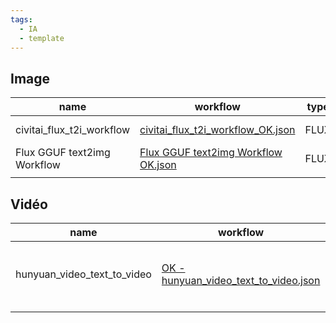 ```yaml
---
tags:
  - IA
  - template
---
```

## Image


| name                        | workflow                                                                                                                                                  | type | note | exemple                                                       | autres |
| --------------------------- | --------------------------------------------------------------------------------------------------------------------------------------------------------- | ---- | ---- | ------------------------------------------------------------- | ------ |
| civitai_flux_t2i_workflow   | [civitai_flux_t2i_workflow_OK.json](file:///D:%5Cdev-data%5CIA%5CStability%20Matrix%20Project%5Cworkflow%5Ccivitai_flux_t2i_workflow_OK.json)             | FLUX |      | ![[Stability Matrix - Worflow OK-1740259975114.png\|150x103]] |        |
| Flux GGUF text2img Workflow | [Flux GGUF text2img Workflow OK.json](file:///D:%5Cdev-data%5CIA%5CStability%20Matrix%20Project%5Cworkflow%5CFlux%20GGUF%20text2img%20Workflow%20OK.json) | FLUX |      | ![[Stability Matrix - Worflow OK-1740260130085.png\|150x219]] |        |
|                             |                                                                                                                                                           |      |      |                                                               |        |

## Vidéo

| name                        | workflow                                                                                                                                                  | type    | note                                                        | exemple                                       | autres |
| --------------------------- | --------------------------------------------------------------------------------------------------------------------------------------------------------- | ------- | ----------------------------------------------------------- | --------------------------------------------- | ------ |
| hunyuan_video_text_to_video | [OK - hunyuan_video_text_to_video.json](file:///D:%5Cdev-data%5CIA%5CStability%20Matrix%20Project%5Cworkflow%5COK%20-%20hunyuan_video_text_to_video.json) | hunyuan | [[ComfyUI - Hunyuan#Step-by-Step Guide **737.58 seconds**]] | ![[ComfyUI - Hunyuan-1740256426240.png\|350]] |        |
|                             |                                                                                                                                                           |         |                                                             |                                               |        |
